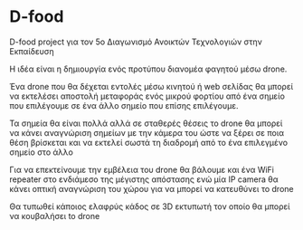 # D-food
D-food project για τον 5ο Διαγωνισμό Ανοικτών Τεχνολογιών στην Εκπαίδευση

Η ιδέα είναι η δημιουργία ενός προτύπου διανομέα φαγητού μέσω drone.

Ένα drone που θα δέχεται εντολές μέσω κινητού ή web σελίδας θα μπορεί να εκτελέσει αποστολή μεταφοράς ενός μικρού φορτίου από ένα σημείο που επιλέγουμε σε ένα άλλο σημείο που επίσης επιλέγουμε. 

Τα σημεία θα είναι πολλά αλλά σε σταθερές θέσεις το drone θα μπορεί να κάνει αναγνώριση σημείων με την κάμερα του ώστε να ξέρει σε ποια θέση βρίσκεται και να εκτελεί σωστά τη διαδρομή από το ένα επιλεγμένο σημείο στο άλλο

Για να επεκτείνουμε την εμβέλεια του drone θα βάλουμε και ένα WiFi repeater στο ενδιάμεσο της μέγιστης απόστασης ενώ μία IP camera θα κάνει οπτική αναγνώριση του χώρου για να μπορεί να κατευθύνει το drone

Θα τυπωθεί κάποιος ελαφρύς κάδος σε 3D εκτυπωτή τον οποίο θα μπορεί να κουβαλήσει to drone

